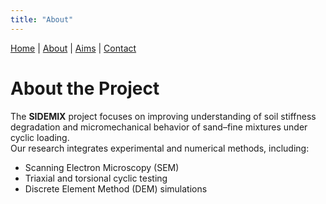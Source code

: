 ```yaml
---
title: "About"
---
```


[Home](/sidemix/) | [About](/sidemix/about.md) | [Aims](/sidemix/aims.md) | [Contact](/sidemix/contact.md)

# About the Project

The **SIDEMIX** project focuses on improving understanding of soil stiffness degradation and micromechanical behavior of sand–fine mixtures under cyclic loading.  
Our research integrates experimental and numerical methods, including:
- Scanning Electron Microscopy (SEM)
- Triaxial and torsional cyclic testing
- Discrete Element Method (DEM) simulations

